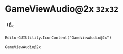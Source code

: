 # GameViewAudio@2x `32x32`
<img src="/img/GameViewAudio@2x.png" width=32 height=32>

``` CSharp
EditorGUIUtility.IconContent("GameViewAudio@2x")
```
```
GameViewAudio@2x
```
